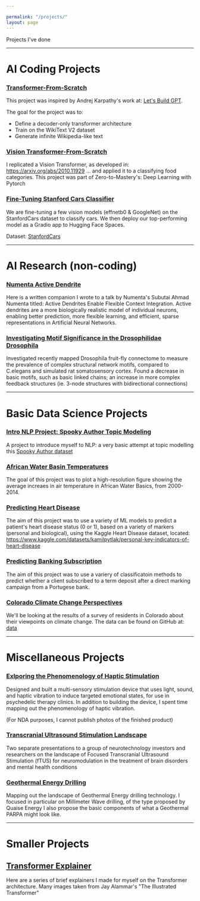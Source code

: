 ```yaml
---

permalink: "/projects/"
layout: page
---
```

Projects I've done 

--------

# AI Coding Projects
### [Transformer-From-Scratch ](https://github.com/bigtimecodersean/Transformer_From_Scratch)

This project was inspired by Andrej Karpathy's work at: [Let's Build GPT](https://www.youtube.com/watch?v=kCc8FmEb1nY). 

The goal for the project was to:
- Define a decoder-only transformer architecture
- Train on the WikiText V2 dataset
- Generate infinite Wikipedia-like text

### [Vision Transformer-From-Scratch](https://github.com/bigtimecodersean/Vision_Transformer_Replication)

I replicated a Vision Transformer, as developed in: https://arxiv.org/abs/2010.11929 ... and applied it to a classifying food categories. This project was part of Zero-to-Mastery's: Deep Learning with Pytorch

### [Fine-Tuning Stanford Cars Classifier](https://github.com/bigtimecodersean/Fine_Tuning_Stanford_Cars_Classification)
We are fine-tuning a few vision models (effnetb0 & GoogleNet) on the StanfordCars dataset to classify cars. We then deploy our top-performing model as a Gradio app to Hugging Face Spaces.

Dataset: [StanfordCars](https://pytorch.org/vision/stable/generated/torchvision.datasets.StanfordCars.html#torchvision.datasets.StanfordCars)

----------

# AI Research (non-coding) 

### [Numenta Active Dendrite](https://5744f6c2-4ed8-4ec0-a6a4-51909cc8f220.filesusr.com/ugd/e97160_d98a19334c954743adf683cb1df2b919.pdf)

Here is a written companion I wrote to a talk by Numenta's Subutai Ahmad Numenta titled: Active Dendrites Enable Flexible Context Integration. Active dendrites are a more biologically realistic model of individual neurons, enabling better prediction, more flexible learning, and efficient, sparse representations in Artificial Neural Networks.  

### [Investigating Motif Significance in the Drosophilidae Drosophila](https://5744f6c2-4ed8-4ec0-a6a4-51909cc8f220.filesusr.com/ugd/e97160_dcc99d36de424a1fbed10f7f4e635463.pdf)

Investigated recently mapped Drosophila fruit-fly connectome to measure the prevalence of complex structural network motifs, compared to C.elegans and simulated rat somatosensory cortex. Found a decrease in basic motifs, such as basic linked chains; an increase in more complex feedback structures (ie. 3-node structures with bidirectional connections) 

----------

# Basic Data Science Projects

### [Intro NLP Project: Spooky Author Topic Modeling](https://github.com/bigtimecodersean/Intro_NLP_Author_Topic_Modeling)

A project to introduce myself to NLP: a very basic attempt at topic modelling this [Spooky Author dataset](https://www.kaggle.com/c/spooky-author-identification)

### [African Water Basin Temperatures](https://github.com/bigtimecodersean/African_Water_Basin_Temperatures)

The goal of this project was to plot a high-resolution figure showing the average increaes in air temperature in African Water Basics, from 2000-2014.

### [Predicting Heart Disease](https://github.com/bigtimecodersean/Key_Indicators_of_Heart_Disease)

The aim of this project was to use a variety of ML models to predict a patient's heart disease status (0 or 1), based on a variety of markers (personal and biological), using the Kaggle Heart Disease dataset, located: https://www.kaggle.com/datasets/kamilpytlak/personal-key-indicators-of-heart-disease

### [Predicting Banking Subscription](https://github.com/bigtimecodersean/Banking_Subscription_Prediction)

The aim of this project was to use a variery of classificatoin methods to predict whether a client subscribed to a term deposit after a direct marking campaign from a Portugese bank.

### [Colorado Climate Change Perspectives](https://github.com/bigtimecodersean/Colorado-Climate-Change-Perspectives)

We'll be looking at the results of a survey of residents in Colorado about their viewpoints on climate change. 
The data can be found on GitHub at: [data]('https://raw.githubusercontent.com/envirodatascience/ENVS-617-Class-Data/main/CO_climate_change_views.csv')

-----------

# Miscellaneous Projects

### [Exlporing the Phenomenology of Haptic Stimulation](https://www.youtube.com/watch?v=ga88RGOzJwk) 

Designed and built a multi-sensory stimulation device that uses light, sound, and haptic vibration to induce targeted emotional states, for use in psychedelic therapy clinics. In addition to building the device, I spent time mapping out the phenomenology of haptic vibration.

(For NDA purposes, I cannot publish photos of the finished product)


### [Transcranial Ultrasound Stimulation Landscape](https://5744f6c2-4ed8-4ec0-a6a4-51909cc8f220.filesusr.com/ugd/e97160_c793c5047dbe41dd81a33ba53468d0bf.pdf)

Two separate presentations to a group of neurotechnology investors and researchers on the landscape of Focused Transcranial Ultrasound Stimulation (fTUS) for neuromodulation in the treatment of brain disorders and mental health conditions


### [Geothermal Energy Drilling](https://5744f6c2-4ed8-4ec0-a6a4-51909cc8f220.filesusr.com/ugd/e97160_0f790d08b3854e9ba95aa4fb85f51c48.pdf) 

Mapping out the landscape of Geothermal Energy drilling technology. I focused in particular on Millimeter Wave drilling, of the type proposed by Quaise Energy I also propose the basic components of what a Geothermal PARPA might look like.

---------

# Smaller Projects

## [Transformer Explainer](https://gabby-foxtrot-8e2.notion.site/Transformers-1066353a15494d8f82b677e226e777e0)
Here are a series of brief explainers I made for myself on the Transformer architecture. Many images taken from Jay Alammar's "The Illustrated Transformer"





